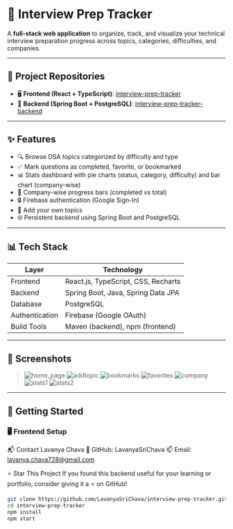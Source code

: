 # 🧠 Interview Prep Tracker

A **full-stack web application** to organize, track, and visualize your technical interview preparation progress across topics, categories, difficulties, and companies.

---

## 🔗 Project Repositories

- 🖥️ **Frontend (React + TypeScript)**: [interview-prep-tracker](https://github.com/LavanyaSriChava/interview-prep-tracker)
- 🔧 **Backend (Spring Boot + PostgreSQL)**: [interview-prep-tracker-backend](https://github.com/LavanyaSriChava/interview-prep-tracker-backend)

---

## ✨ Features

- 🔍 Browse DSA topics categorized by difficulty and type
- ✅ Mark questions as completed, favorite, or bookmarked
- 📊 Stats dashboard with pie charts (status, category, difficulty) and bar chart (company-wise)
- 📶 Company-wise progress bars (completed vs total)
- 🔒 Firebase authentication (Google Sign-In)
- 🎯 Add your own topics
- 🌐 Persistent backend using Spring Boot and PostgreSQL

---

## 📊 Tech Stack

| Layer       | Technology                             |
|-------------|-----------------------------------------|
| Frontend    | React.js, TypeScript, CSS, Recharts     |
| Backend     | Spring Boot, Java, Spring Data JPA      |
| Database    | PostgreSQL                              |
| Authentication | Firebase (Google OAuth)             |
| Build Tools | Maven (backend), npm (frontend)         |

---

## 📸 Screenshots

> ![home_page](https://github.com/user-attachments/assets/5861e8d6-aeec-4231-b95b-af2611cf35c0)
> ![addtopic](https://github.com/user-attachments/assets/eba52a1f-0fc8-40d8-8823-2eaf65f128b7)
> ![bookmarks](https://github.com/user-attachments/assets/7c461f3a-459f-4d56-a4bc-452ae036bf9d)
> ![favorites](https://github.com/user-attachments/assets/301f25f1-403e-4a5d-94f0-c8782df301bf)
> ![company](https://github.com/user-attachments/assets/052ecccc-10be-4ad8-907c-a5a78f9c5506)
> ![stats1](https://github.com/user-attachments/assets/fa635b39-2bb0-4f81-bd93-ea285de30354)
> ![stats2](https://github.com/user-attachments/assets/e3eaeebb-bb8d-4f2e-bc17-b2ad7497c7da)






> 


---

## 🚀 Getting Started

### 🖥️ Frontend Setup


📬 Contact
Lavanya Chava
🔗 GitHub: LavanyaSriChava
📫 Email: lavanya.chava728@gmail.com 

⭐ Star This Project
If you found this backend useful for your learning or portfolio, consider giving it a ⭐ on GitHub!



```bash
git clone https://github.com/LavanyaSriChava/interview-prep-tracker.git
cd interview-prep-tracker
npm install
npm start
